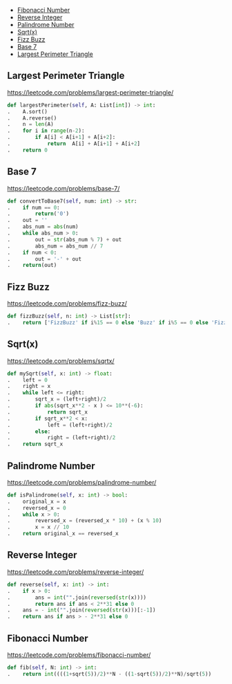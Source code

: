 + [Fibonacci Number](#fibonacci-number)
+ [Reverse Integer](#reverse-integer)
+ [Palindrome Number](#palindrome-number)
+ [Sqrt(x)](#sqrtx)
+ [Fizz Buzz](#fizz-buzz)
+ [Base 7](#base-7)
+ [Largest Perimeter Triangle](#largest-perimeter-triangle)
<!-----solution----->

## Largest Perimeter Triangle

https://leetcode.com/problems/largest-perimeter-triangle/

```python
def largestPerimeter(self, A: List[int]) -> int:
.    A.sort()
.    A.reverse()
.    n = len(A)
.    for i in range(n-2):
.        if A[i] < A[i+1] + A[i+2]:
.            return  A[i] + A[i+1] + A[i+2]
.    return 0
```

## Base 7

https://leetcode.com/problems/base-7/

```python
def convertToBase7(self, num: int) -> str:
.    if num == 0:
.        return('0')
.    out = ''
.    abs_num = abs(num)
.    while abs_num > 0:
.        out = str(abs_num % 7) + out
.        abs_num = abs_num // 7
.    if num < 0:
.        out = '-' + out
.    return(out)   
```

## Fizz Buzz

https://leetcode.com/problems/fizz-buzz/

```python
def fizzBuzz(self, n: int) -> List[str]:
.    return ['FizzBuzz' if i%15 == 0 else 'Buzz' if i%5 == 0 else 'Fizz' if i%3 == 0 else str(i) for i in range(1,n+1)]
```

## Sqrt(x)

https://leetcode.com/problems/sqrtx/

```python
def mySqrt(self, x: int) -> float:
.    left = 0
.    right = x
.    while left <= right:
.        sqrt_x = (left+right)/2
.        if abs(sqrt_x**2 - x ) <= 10**(-6):
.            return sqrt_x
.        if sqrt_x**2 < x:
.            left = (left+right)/2
.        else:
.            right = (left+right)/2
.    return sqrt_x
```

## Palindrome Number

https://leetcode.com/problems/palindrome-number/

```python
def isPalindrome(self, x: int) -> bool:
.    original_x = x
.    reversed_x = 0
.    while x > 0:
.        reversed_x = (reversed_x * 10) + (x % 10)
.        x = x // 10
.    return original_x == reversed_x
```

## Reverse Integer

https://leetcode.com/problems/reverse-integer/

```python
def reverse(self, x: int) -> int:
.    if x > 0:
.        ans = int("".join(reversed(str(x))))
.        return ans if ans < 2**31 else 0
.    ans = - int("".join(reversed(str(x)))[:-1])
.    return ans if ans > - 2**31 else 0
```

## Fibonacci Number

https://leetcode.com/problems/fibonacci-number/

```python
def fib(self, N: int) -> int:
.    return int((((1+sqrt(5))/2)**N - ((1-sqrt(5))/2)**N)/sqrt(5))
```
